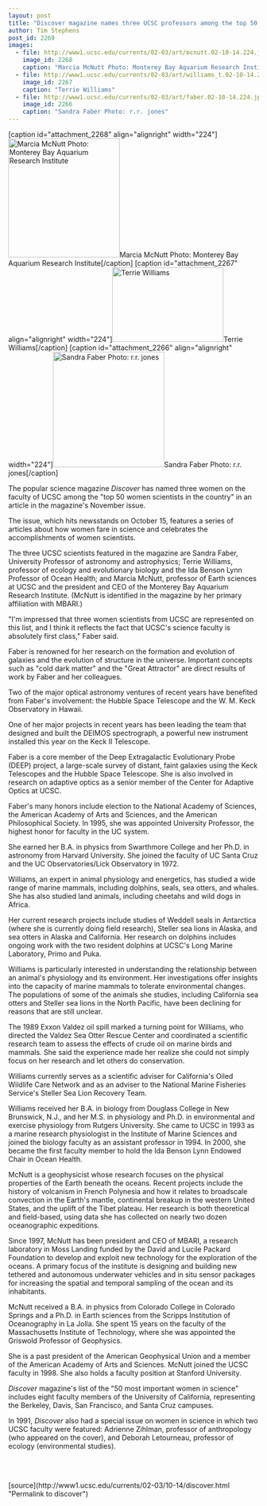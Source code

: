 ```yaml
---
layout: post
title: "Discover magazine names three UCSC professors among the top 50 women in science"
author: Tim Stephens
post_id: 2269
images:
  - file: http://www1.ucsc.edu/currents/02-03/art/mcnutt.02-10-14.224.jpg
    image_id: 2268
    caption: "Marcia McNutt Photo: Monterey Bay Aquarium Research Institute"
  - file: http://www1.ucsc.edu/currents/02-03/art/williams_t.02-10-14.224.jpg
    image_id: 2267
    caption: "Terrie Williams"
  - file: http://www1.ucsc.edu/currents/02-03/art/faber.02-10-14.224.jpg
    image_id: 2266
    caption: "Sandra Faber Photo: r.r. jones"
---
```


[caption id="attachment_2268" align="alignright" width="224"]<a href="http://localhost/mysite/wp-content/uploads/2002/10/mcnutt.02-10-14.224.jpg"><img class="size-full wp-image-2268" src="http://localhost/mysite/wp-content/uploads/2002/10/mcnutt.02-10-14.224.jpg" alt="Marcia McNutt Photo: Monterey Bay Aquarium Research Institute" width="224" height="239" /></a>Marcia McNutt Photo: Monterey Bay Aquarium Research Institute[/caption]
[caption id="attachment_2267" align="alignright" width="224"]<a href="http://localhost/mysite/wp-content/uploads/2002/10/williams_t.02-10-14.224.jpg"><img class="size-full wp-image-2267" src="http://localhost/mysite/wp-content/uploads/2002/10/williams_t.02-10-14.224.jpg" alt="Terrie Williams" width="224" height="150" /></a>Terrie Williams[/caption]
[caption id="attachment_2266" align="alignright" width="224"]<a href="http://localhost/mysite/wp-content/uploads/2002/10/faber.02-10-14.224.jpg"><img class="size-full wp-image-2266" src="http://localhost/mysite/wp-content/uploads/2002/10/faber.02-10-14.224.jpg" alt="Sandra Faber Photo: r.r. jones" width="224" height="232" /></a>Sandra Faber Photo: r.r. jones[/caption]
<p>
  The popular science magazine <i>Discover</i> has named three women on the faculty of UCSC among the "top 50 women scientists in the country" in an article in the magazine's November issue.
</p>
<p>
  The issue, which hits newsstands on October 15, features a series of articles about how women fare in science and celebrates the accomplishments of women scientists.
</p>
<p>
  The three UCSC scientists featured in the magazine are Sandra Faber, University Professor of astronomy and astrophysics; Terrie Williams, professor of ecology and evolutionary biology and the Ida Benson Lynn Professor of Ocean Health; and Marcia McNutt, professor of Earth sciences at UCSC and the president and CEO of the Monterey Bay Aquarium Research Institute. (McNutt is identified in the magazine by her primary affiliation with MBARI.)
</p>
<p>
  "I'm impressed that three women scientists from UCSC are represented on this list, and I think it reflects the fact that UCSC's science faculty is absolutely first class," Faber said.
</p>
<p>
  Faber is renowned for her research on the formation and evolution of galaxies and the evolution of structure in the universe. Important concepts such as "cold dark matter" and the "Great Attractor" are direct results of work by Faber and her colleagues.
</p>
<p>
  Two of the major optical astronomy ventures of recent years have benefited from Faber's involvement: the Hubble Space Telescope and the W. M. Keck Observatory in Hawaii.
</p>
<p>
  One of her major projects in recent years has been leading the team that designed and built the DEIMOS spectrograph, a powerful new instrument installed this year on the Keck II Telescope.
</p>
<p>
  Faber is a core member of the Deep Extragalactic Evolutionary Probe (DEEP) project, a large-scale survey of distant, faint galaxies using the Keck Telescopes and the Hubble Space Telescope. She is also involved in research on adaptive optics as a senior member of the Center for Adaptive Optics at UCSC.
</p>
<p>
  Faber's many honors include election to the National Academy of Sciences, the American Academy of Arts and Sciences, and the American Philosophical Society. In 1995, she was appointed University Professor, the highest honor for faculty in the UC system.
</p>
<p>
  She earned her B.A. in physics from Swarthmore College and her Ph.D. in astronomy from Harvard University. She joined the faculty of UC Santa Cruz and the UC Observatories/Lick Observatory in 1972.
</p>
<p>
  Williams, an expert in animal physiology and energetics, has studied a wide range of marine mammals, including dolphins, seals, sea otters, and whales. She has also studied land animals, including cheetahs and wild dogs in Africa.
</p>
<p>
  Her current research projects include studies of Weddell seals in Antarctica (where she is currently doing field research), Steller sea lions in Alaska, and sea otters in Alaska and California. Her research on dolphins includes ongoing work with the two resident dolphins at UCSC's Long Marine Laboratory, Primo and Puka.
</p>
<p>
  Williams is particularly interested in understanding the relationship between an animal's physiology and its environment. Her investigations offer insights into the capacity of marine mammals to tolerate environmental changes. The populations of some of the animals she studies, including California sea otters and Steller sea lions in the North Pacific, have been declining for reasons that are still unclear.
</p>
<p>
  The 1989 Exxon Valdez oil spill marked a turning point for Williams, who directed the Valdez Sea Otter Rescue Center and coordinated a scientific research team to assess the effects of crude oil on marine birds and mammals. She said the experience made her realize she could not simply focus on her research and let others do conservation.
</p>
<p>
  Williams currently serves as a scientific adviser for California's Oiled Wildlife Care Network and as an adviser to the National Marine Fisheries Service's Steller Sea Lion Recovery Team.
</p>
<p>
  Williams received her B.A. in biology from Douglass College in New Brunswick, N.J., and her M.S. in physiology and Ph.D. in environmental and exercise physiology from Rutgers University. She came to UCSC in 1993 as a marine research physiologist in the Institute of Marine Sciences and joined the biology faculty as an assistant professor in 1994. In 2000, she became the first faculty member to hold the Ida Benson Lynn Endowed Chair in Ocean Health.
</p>
<p>
  McNutt is a geophysicist whose research focuses on the physical properties of the Earth beneath the oceans. Recent projects include the history of volcanism in French Polynesia and how it relates to broadscale convection in the Earth's mantle, continental breakup in the western United States, and the uplift of the Tibet plateau. Her research is both theoretical and field-based, using data she has collected on nearly two dozen oceanographic expeditions.
</p>
<p>
  Since 1997, McNutt has been president and CEO of MBARI, a research laboratory in Moss Landing funded by the David and Lucile Packard Foundation to develop and exploit new technology for the exploration of the oceans. A primary focus of the institute is designing and building new tethered and autonomous underwater vehicles and in situ sensor packages for increasing the spatial and temporal sampling of the ocean and its inhabitants.
</p>
<p>
  McNutt received a B.A. in physics from Colorado College in Colorado Springs and a Ph.D. in Earth sciences from the Scripps Institution of Oceanography in La Jolla. She spent 15 years on the faculty of the Massachusetts Institute of Technology, where she was appointed the Griswold Professor of Geophysics.
</p>
<p>
  She is a past president of the American Geophysical Union and a member of the American Academy of Arts and Sciences. McNutt joined the UCSC faculty in 1998. She also holds a faculty position at Stanford University.
</p>
<p>
  <i>Discover</i> magazine's list of the "50 most important women in science" includes eight faculty members of the University of California, representing the Berkeley, Davis, San Francisco, and Santa Cruz campuses.
</p>
<p>
  In 1991, <i>Discover</i> also had a special issue on women in science in which two UCSC faculty were featured: Adrienne Zihlman, professor of anthropology (who appeared on the cover), and Deborah Letourneau, professor of ecology (environmental studies).<br>
</p>
<p>
  <br>
  <br>

</p>
<p>

</p>
[source](http://www1.ucsc.edu/currents/02-03/10-14/discover.html "Permalink to discover")
